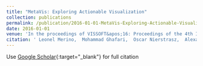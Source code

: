 ```yaml
---
title: "MetaVis: Exploring Actionable Visualization"
collection: publications
permalink: /publication/2016-01-01-MetaVis-Exploring-Actionable-Visualization
date: 2016-01-01
venue: 'In the proceedings of VISSOFT&apos;16: Proceedings of the 4th IEEE Working Conference on Software Visualization'
citation: ' Leonel Merino,  Mohammad Ghafari,  Oscar Nierstrasz,  Alexandre Bergel,  Juraj Kubelka, &quot;MetaVis: Exploring Actionable Visualization.&quot; In the proceedings of VISSOFT&amp;apos;16: Proceedings of the 4th IEEE Working Conference on Software Visualization, 2016.'
---
```

Use [Google Scholar](https://scholar.google.com/scholar?q=MetaVis:+Exploring+Actionable+Visualization){:target="_blank"} for full citation